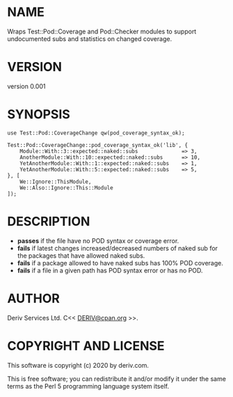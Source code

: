 # NAME

Wraps Test::Pod::Coverage and Pod::Checker modules to support undocumented subs and statistics on changed coverage.

# VERSION

version 0.001

# SYNOPSIS

    use Test::Pod::CoverageChange qw(pod_coverage_syntax_ok);

    Test::Pod::CoverageChange::pod_coverage_syntax_ok('lib', {
        Module::With::3::expected::naked::subs              => 3,
        AnotherModule::With::10::expected::naked::subs      => 10,
        YetAnotherModule::With::1::expected::naked::subs    => 1,
        YetAnotherModule::With::5::expected::naked::subs    => 5,
    }, [
        We::Ignore::ThisModule,
        We::Also::Ignore::This::Module
    ]);

# DESCRIPTION

- **passes** if the file have no POD syntax or coverage error.
- **fails** if latest changes increased/decreased numbers of naked sub for the packages that have allowed naked subs.
- **fails** if a package allowed to have naked subs has 100% POD coverage.
- **fails** if a file in a given path has POD syntax error or has no POD.

# AUTHOR

Deriv Services Ltd. C<< DERIV@cpan.org >>.

# COPYRIGHT AND LICENSE

This software is copyright (c) 2020 by deriv.com.

This is free software; you can redistribute it and/or modify it under
the same terms as the Perl 5 programming language system itself.
